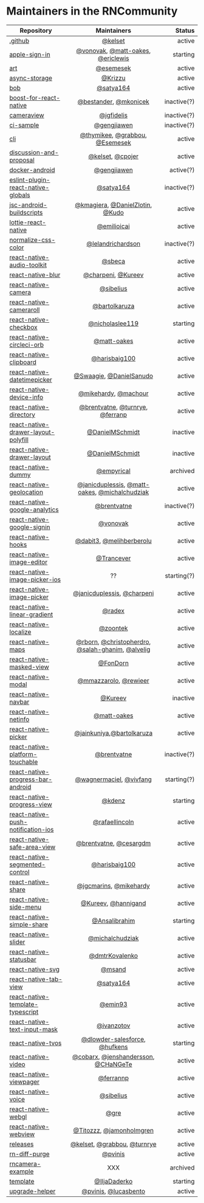 # Maintainers in the RNCommunity

| Repository | Maintainers | Status |
| --- | :-: | --: |
| [.github](https://github.com/react-native-community/.github) | [@kelset](https://github.com/kelset) | active |
| [apple-sign-in](https://github.com/react-native-community/apple-sign-in) | [@vonovak](https://github.com/vonovak), [@matt-oakes](https://github.com/matt-oakes), [@ericlewis](https://github.com/ericlewis) | starting |
| [art](https://github.com/react-native-community/art) | [@esemesek](https://github.com/Esemesek) | active |
| [async-storage](https://github.com/react-native-community/async-storage) | [@Krizzu](https://github.com/Krizzu) | active |
| [bob](https://github.com/react-native-community/bob) | [@satya164](https://github.com/satya164) | active |
| [boost-for-react-native](https://github.com/react-native-community/boost-for-react-native) | [@bestander](https://github.com/bestander), [@mkonicek](https://github.com/mkonicek) | inactive(?) |
| [cameraview](https://github.com/react-native-community/cameraview) | [@jgfidelis](https://github.com/jgfidelis) | inactive(?) |
| [ci-sample](https://github.com/react-native-community/ci-sample) | [@gengjiawen](https://github.com/gengjiawen) | inactive(?) |
| [cli](https://github.com/react-native-community/cli) | [@thymikee](https://github.com/thymikee), [@grabbou](https://github.com/grabbou), [@Esemesek](https://github.com/Esemesek) | active |
| [discussion-and-proposal](https://github.com/react-native-community/discussion-and-proposal) | [@kelset](https://github.com/kelset), [@cpojer](https://github.com/cpojer) | active |
| [docker-android](https://github.com/react-native-community/docker-android) | [@gengjiawen](https://github.com/gengjiawen) | active(?) |
| [eslint-plugin-react-native-globals](https://github.com/react-native-community/eslint-plugin-react-native-globals) | [@satya164](https://github.com/satya164) | inactive(?) |
| [jsc-android-buildscripts](https://github.com/react-native-community/jsc-android-buildscript) | [@kmagiera](https://github.com/kmagiera), [@DanielZlotin](https://github.com/DanielZlotin), [@Kudo](https://github.com/Kudo) | active |
| [lottie-react-native](https://github.com/react-native-community/lottie-react-native) | [@emilioicai](https://github.com/emilioicai) | active |
| [normalize-css-color](https://github.com/react-native-community/normalize-css-color) | [@lelandrichardson](https://github.com/lelandrichardson) | inactive(?) |
| [react-native-audio-toolkit](https://github.com/react-native-community/react-native-audio-toolkit) | [@sbeca](https://github.com/sbeca) | active |
| [react-native-blur](https://github.com/react-native-community/react-native-blur) | [@charpeni](https://github.com/charpeni), [@Kureev](https://github.com/Kureev) | active |
| [react-native-camera](https://github.com/react-native-community/react-native-camera) | [@sibelius](https://github.com/sibelius) | active |
| [react-native-cameraroll](https://github.com/react-native-community/react-native-cameraroll) | [@bartolkaruza](https://github.com/bartolkaruza) | active |
| [react-native-checkbox](https://github.com/react-native-community/react-native-checkbox) | [@nicholaslee119](https://github.com/nicholaslee119) | starting |
| [react-native-circleci-orb](https://github.com/react-native-community/react-native-circleci-orb) | [@matt-oakes](https://github.com/matt-oakes) | active |
| [react-native-clipboard](https://github.com/react-native-community/react-native-clipboard) | [@harisbaig100](https://github.com/harisbaig100) | active |
| [react-native-datetimepicker](https://github.com/react-native-community/react-native-datetimepicker) | [@Swaagie](https://github.com/Swaagie), [@DanielSanudo](https://github.com/DanielSanudo) | active |
| [react-native-device-info](https://github.com/react-native-community/react-native-device-info) | [@mikehardy](https://github.com/mikehardy), [@machour](https://github.com/machour) | active |
| [react-native-directory](https://github.com/react-native-community/react-native-directory) | [@brentvatne](https://github.com/brentvatne), [@turnrye](https://github.com/turnrye), [@ferranp](https://github.com/ferranp) | active |
| [react-native-drawer-layout-polyfill](https://github.com/react-native-community/react-native-drawer-layout-polyfill) | [@DanielMSchmidt](https://github.com/DanielMSchmidt) | inactive |
| [react-native-drawer-layout](https://github.com/react-native-community/react-native-drawer-layout) | [@DanielMSchmidt](https://github.com/DanielMSchmidt) | inactive |
| [react-native-dummy](https://github.com/react-native-community/react-native-dummy) | [@empyrical](https://github.com/empyrical) | archived |
| [react-native-geolocation](https://github.com/react-native-community/react-native-geolocation) | [@janicduplessis](https://github.com/janicduplessis), [@matt-oakes](https://github.com/matt-oakes), [@michalchudziak](https://github.com/michalchudziak) | active |
| [react-native-google-analytics](https://github.com/react-native-community/react-native-google-analytics) | [@brentvatne](https://github.com/brentvatne) | inactive(?) |
| [react-native-google-signin](https://github.com/react-native-community/react-native-google-signin) | [@vonovak](https://github.com/vonovak) | active |
| [react-native-hooks](https://github.com/react-native-community/react-native-hooks) | [@dabit3](https://github.com/dabit3), [@melihberberolu](https://github.com/melihberberolu) | active |
| [react-native-image-editor](https://github.com/react-native-community/react-native-image-editor) | [@Trancever](https://github.com/Trancever) | active |
| [react-native-image-picker-ios](https://github.com/react-native-community/react-native-image-picker-ios) | ?? | starting(?) |
| [react-native-image-picker](https://github.com/react-native-community/react-native-image-picker) | [@janicduplessis](https://github.com/janicduplessis), [@charpeni](https://github.com/charpeni) | active |
| [react-native-linear-gradient](https://github.com/react-native-community/react-native-linear-gradient) | [@radex](https://github.com/radex) | active |
| [react-native-localize](https://github.com/react-native-community/react-native-localize) | [@zoontek](https://github.com/zoontek) | active |
| [react-native-maps](https://github.com/react-native-community/react-native-maps) | [@rborn](https://github.com/rborn), [@christopherdro](https://github.com/christopherdro), [@salah-ghanim](https://github.com/salah-ghanim), [@alvelig](https://github.com/alvelig) | active |
| [react-native-masked-view](https://github.com/react-native-community/react-native-masked-view) | [@FonDorn](https://github.com/FonDorn) | active |
| [react-native-modal](https://github.com/react-native-community/react-native-modal) | [@mmazzarolo](https://github.com/mmazzarolo), [@rewieer](https://github.com/rewieer) | active |
| [react-native-navbar](https://github.com/react-native-community/react-native-navbar) | [@Kureev](https://github.com/Kureev) | inactive |
| [react-native-netinfo](https://github.com/react-native-community/react-native-netinfo) | [@matt-oakes](https://github.com/matt-oakes) | active |
| [react-native-picker](https://github.com/react-native-community/react-native-picker) | [@jainkuniya](https://github.com/jainkuniya),[@bartolkaruza](https://github.com/bartolkaruza) | active |
| [react-native-platform-touchable](https://github.com/react-native-community/react-native-platform-touchable) | [@brentvatne](https://github.com/brentvatne) | inactive(?) |
| [react-native-progress-bar-android](https://github.com/react-native-community/react-native-progress-bar-android) | [@wagnermaciel](https://github.com/wagnermaciel), [@vivfang](https://github.com/vivfang) | starting(?) |
| [react-native-progress-view](https://github.com/react-native-community/react-native-progress-view) | [@kdenz](https://github.com/kdenz) | starting |
| [react-native-push-notification-ios](https://github.com/react-native-community/react-native-push-notification-ios) | [@rafaellincoln](https://github.com/rafaellincoln) | active |
| [react-native-safe-area-view](https://github.com/react-native-community/react-native-safe-area-view) | [@brentvatne](https://github.com/brentvatne), [@cesargdm](https://github.com/cesargdm) | active |
| [react-native-segmented-control](https://github.com/react-native-community/react-native-segmented-control) | [@harisbaig100](https://github.com/harisbaig100) | active |
| [react-native-share](https://github.com/react-native-community/react-native-share) | [@jgcmarins](https://github.com/jgcmarins), [@mikehardy](https://github.com/mikehardy) | active |
| [react-native-side-menu](https://github.com/react-native-community/react-native-side-menu) | [@Kureev](https://github.com/Kureev), [@hannigand](https://github.com/hannigand) | active |
| [react-native-simple-share](https://github.com/react-native-community/react-native-simple-share) | [@Ansalibrahim](https://github.com/Ansalibrahim) | starting |
| [react-native-slider](https://github.com/react-native-community/react-native-slider) | [@michalchudziak](https://github.com/michalchudziak) | active |
| [react-native-statusbar](https://github.com/react-native-community/react-native-statusbar) | [@dmtrKovalenko](https://github.com/dmtrKovalenko) | active |
| [react-native-svg](https://github.com/react-native-community/react-native-svg) | [@msand](https://github.com/msand) | active |
| [react-native-tab-view](https://github.com/react-native-community/react-native-tab-view) | [@satya164](https://github.com/satya164) | active |
| [react-native-template-typescript](https://github.com/react-native-community/react-native-template-typescript) | [@emin93](https://github.com/emin93) | active |
| [react-native-text-input-mask](https://github.com/react-native-community/react-native-text-input-mask) | [@ivanzotov](https://github.com/ivanzotov) | active |
| [react-native-tvos](https://github.com/react-native-community/react-native-tvos) | [@dlowder-salesforce](https://github.com/dlowder-salesforce), [@hufkens](https://github.com/hufkens) | starting |
| [react-native-video](https://github.com/react-native-community/react-native-video) | [@cobarx](https://github.com/cobarx), [@jenshandersson](https://github.com/jenshandersson), [@CHaNGeTe](https://github.com/CHaNGeTe) | active |
| [react-native-viewpager](https://github.com/react-native-community/react-native-viewpager) | [@ferrannp](https://github.com/ferrannp) | active |
| [react-native-voice](https://github.com/react-native-community/react-native-voice) | [@sibelius](https://github.com/sibelius) | active |
| [react-native-webgl](https://github.com/react-native-community/react-native-webgl) | [@gre](https://github.com/gre) | active |
| [react-native-webview](https://github.com/react-native-community/react-native-webview) | [@Titozzz](https://github.com/Titozzz), [@jamonholmgren](https://github.com/jamonholmgren) | active |
| [releases](https://github.com/react-native-community/releases) | [@kelset](https://github.com/kelset), [@grabbou](https://github.com/grabbou), [@turnrye](https://github.com/turnrye) | active |
| [rn-diff-purge](https://github.com/react-native-community/rn-diff-purge) | [@pvinis](https://github.com/pvinis) | active |
| [rncamera-example](https://github.com/react-native-community/rncamera-example) | XXX | archived |
| [template](https://github.com/react-native-community/template) | [@IljaDaderko](https://github.com/IljaDaderko) | starting |
| [upgrade-helper](https://github.com/react-native-community/upgrade-helper) | [@pvinis](https://github.com/pvinis), [@lucasbento](https://github.com/lucasbento) | active |
